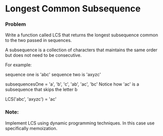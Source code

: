 # Longest Common Subsequence

### Problem

Write a function called LCS that returns the longest subsequence common to the two passed in sequences.

A subsequence is a collection of characters that maintains the same order but does not need to be consecutive.

For example:

sequence one is 'abc'
sequence two is 'axyzc'

subsequencesOne = 'a', 'b', 'c', 'ab', 'ac', 'bc'
  Notice how 'ac' is a subsequence that skips the letter b

LCS('abc', 'axyzc') = 'ac'

### Note:
Implement LCS using dynamic programming techniques. In this case use specifically memoization.

